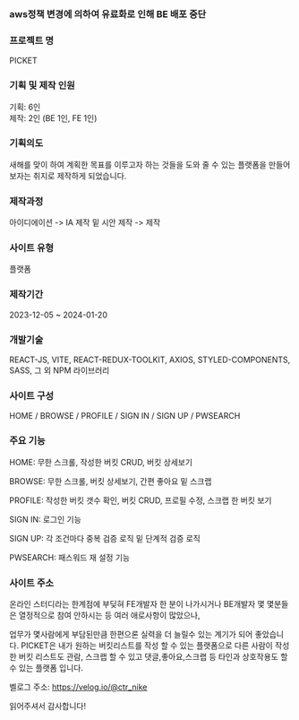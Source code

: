 ### aws정책 변경에 의하여 유료화로 인해 BE 배포 중단  

### 프로젝트 명 
PICKET 

### 기획 및 제작 인원 
기획: 6인 <br/>
제작: 2인 (BE 1인, FE 1인)

### 기획의도
새해를 맞이 하여 계획한 목표를 이루고자 하는 것들을 도와 줄 수 있는 플랫폼을 만들어 보자는  취지로 제작하게 되었습니다.

### 제작과정
아이디에이션 -> IA 제작 밑 시안 제작 -> 제작

### 사이트 유형
플랫폼

### 제작기간
2023-12-05 ~ 2024-01-20

### 개발기술
REACT-JS, VITE, REACT-REDUX-TOOLKIT, AXIOS, STYLED-COMPONENTS, SASS, 그 외 NPM 라이브러리

### 사이트 구성
HOME / BROWSE / PROFILE / SIGN IN / SIGN UP / PWSEARCH

### 주요 기능
HOME: 무한 스크롤, 작성한 버킷 CRUD, 버킷 상세보기 <br />

BROWSE: 무한 스크롤, 버킷 상세보기, 간편 좋아요 밑 스크랩 <br />

PROFILE: 작성한 버킷 갯수 확인, 버킷 CRUD, 프로필 수정, 스크랩 한 버킷 보기 <br />

SIGN IN: 로그인 기능 <br />

SIGN UP: 각 조건마다 중복 검증 로직 밑 단계적 검증 로직 <br />

PWSEARCH: 패스워드 재 설정 기능 <br />

### 사이트 주소

온라인 스터디라는 한계점에 부딪혀 FE개발자 한 분이 나가시거나 BE개발자 몇 몇분들은 열정적으로 참여 안하시는 등 여러 애로사항이 많았으나, <Br />

업무가 몇사람에게 부담된만큼 한편으론 실력을 더 늘릴수 있는 계기가 되어 좋았습니다. PICKET은 내가 원하는 버킷리스트를 작성 할 수 있는 플랫폼으로 다른 사람이 작성한 버킷 리스트도 관람, 스크랩 할 수 있고 댓글,좋아요,스크랩 등 타인과 상호작용도 할 수 있는 플랫폼 입니다.

벨로그 주소: https://velog.io/@ctr_nike

읽어주셔서 감사합니다!
